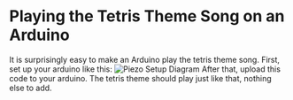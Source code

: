 # Playing the Tetris Theme Song on an Arduino
It is surprisingly easy to make an Arduino play the tetris theme song. First, set up your arduino like this:
![Piezo Setup Diagram](https://i.imgur.com/J3VWZCr.jpg)
After that, upload this code to your arduino. The tetris theme should play just like that, nothing else to add.
